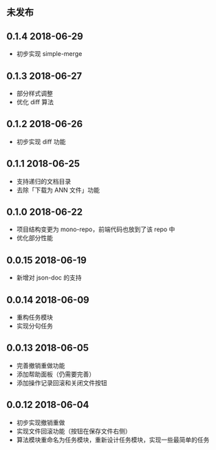 ## 未发布

## 0.1.4 2018-06-29

* 初步实现 simple-merge

## 0.1.3 2018-06-27

* 部分样式调整
* 优化 diff 算法

## 0.1.2 2018-06-26

* 初步实现 diff 功能

## 0.1.1 2018-06-25

* 支持递归的文档目录
* 去除「下载为 ANN 文件」功能

## 0.1.0 2018-06-22

* 项目结构变更为 mono-repo，前端代码也放到了该 repo 中
* 优化部分性能

## 0.0.15 2018-06-19

* 新增对 json-doc 的支持

## 0.0.14 2018-06-09

* 重构任务模块
* 实现分句任务

## 0.0.13 2018-06-05

* 完善撤销重做功能
* 添加帮助面板（仍需要完善）
* 添加操作记录回滚和关闭文件按钮

## 0.0.12 2018-06-04

* 初步实现撤销重做
* 实现文件回滚功能（按钮在保存文件右侧）
* 算法模块重命名为任务模块，重新设计任务模块，实现一些最简单的任务
